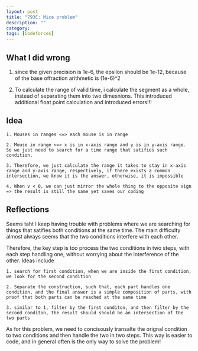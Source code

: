 ```yaml
---
layout: post
title: "793C: Mice problem"
description: ""
category: 
tags: [Codeforces]
---
```


What I did wrong
-----------------
1. since the given precision is 1e-6, the epsilon should be 1e-12, because of the base offraction arithmetic is (1e-6)^2

2. To calculate the range of valid time, i calculate the segment as a whole, instead of separating them into two dimesnions. This introduced additional float point calculation and introduced errors!!!

Idea
----------
```
1. Mouses in ranges <=> each mouse is in range

2. Mouse in range <=> x is in x-axis range and y is in y-axis range. So we just need to search for a time range that satifies such condition.

3. Therefore, we just calculate the range it takes to stay in x-axis range and y-axis range, respectively, if there exists a common intersection, we know it is the answer, otherwise, it is impossible

4. When v < 0, we can just mirror the whole thing to the opposite sign => the result is still the same yet saves our coding
```

Reflections
-------------
Seems taht I keep having trouble with problems where we are searching for things that satifies both conditions at the same time. The main difficulty almost always seems that the two conditions interfere with each other. 

Therefore, the key step is too process the two conditions in two steps, with each step handling one, without worrying about the interference of the other. Ideas include

```
1. search for first condition, when we are inside the first condition, we look for the second condition

2. Separate the construction, such that, each part handles one condition, and the final answer is a simple composition of parts, with proof that both parts can be reached at the same time

3. similar to 1, filter by the first conditon, and then filter by the second conditon, the result should should be an intersection of the two parts
```

As for this problem, we need to concisously transalte the orignal condition to two conditions and then handle the two in two steps. This way is easier to code, and in general often is the only way to solve the problem!

